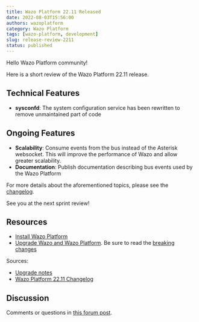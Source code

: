 ```yaml
---
title: Wazo Platform 22.11 Released
date: 2022-08-03T15:56:00
authors: wazoplatform
category: Wazo Platform
tags: [wazo-platform, development]
slug: release-review-2211
status: published
---
```


Hello Wazo Platform community!

Here is a short review of the Wazo Platform 22.11 release.

## Technical Features

- **sysconfd**: The system configuration service has been rewritten to remove unmaintained part of
  code

## Ongoing Features

- **Scalability**: Consume events from the bus instead of the Asterisk websocket. This will improve
  the performance of Wazo and allow greater scalability.
- **Documentation**: Publish documentation describing bus events used by the Wazo Platform

For more details about the aforementioned topics, please see the [changelog](https://wazo-dev.atlassian.net/issues/?jql=project%3DWAZO%20AND%20fixVersion%3D22.11).

See you at the next sprint review!

<!-- truncate -->

## Resources

- [Install Wazo Platform](/use-cases)
- [Upgrade Wazo and Wazo Platform](/uc-doc/upgrade/). Be sure to read the
  [breaking changes](/uc-doc/upgrade/upgrade_notes#22-11)

Sources:

- [Upgrade notes](/uc-doc/upgrade/upgrade_notes#22-11)
- [Wazo Platform 22.11 Changelog](https://wazo-dev.atlassian.net/issues/?jql=project%3DWAZO%20AND%20fixVersion%3D22.11)

## Discussion

Comments or questions in
[this forum post](https://wazo-platform.discourse.group/t/blog-wazo-platform-22-11-released).
